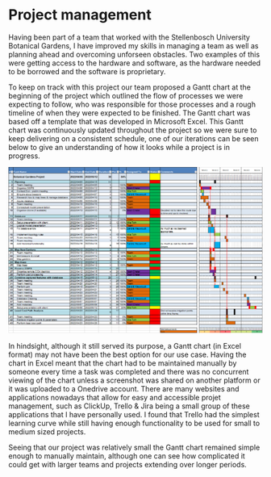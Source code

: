 # Project management

Having been part of a team that worked with the Stellenbosch University Botanical
Gardens, I have improved my skills in managing a team as well as planning ahead
and overcoming unforseen obstacles. Two examples of this were getting access to the hardware and software, as the hardware needed to be borrowed and the software is proprietary.

To keep on track with this project our team proposed a Gantt chart at the beginning
of the project which outlined the flow of processes we were expecting to follow, who was responsible for
those processes and a rough timeline of when they were expected to be finished. The Gantt chart was based off a template that was developed in Microsoft Excel. This Gantt chart was
continuously updated throughout the project so we were sure to keep delivering on a consistent schedule, one of our iterations can be seen below to give an understanding of how it looks while a project is in progress.

![gantt](../media/gantt.png)

In hindsight, although it still served its purpose, a Gantt chart (in Excel format) may not have been the best option for our use case. Having the chart in Excel meant that the chart had to be maintained manually by someone every time a task was completed and there was no concurrent viewing of the chart unless a screenshot was shared on another platform or it was uploaded to a Onedrive account. There are many websites and applications nowadays that allow for easy and accessible projet management, such as ClickUp, Trello & Jira being a small group of these applications that I have personally used. I found that Trello had the simplest learning curve while still having enough functionality to be used for small to medium sized projects.

Seeing that our project was relatively small the Gantt chart remained simple enough to manually maintain, although one can see how complicated it could get with larger teams and projects extending over longer periods.